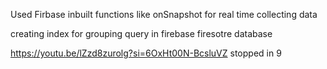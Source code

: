 Used Firbase inbuilt functions like onSnapshot for real time collecting data 


creating index for grouping query in firebase firesotre database


https://youtu.be/lZzd8zurolg?si=6OxHt00N-BcsluVZ stopped in 9